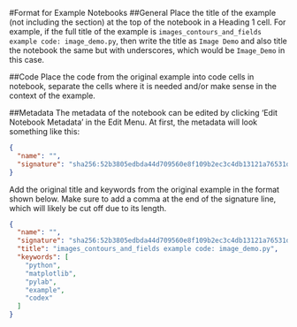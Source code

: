 #Format for Example Notebooks
##General
Place the title of the example (not including the section) at the top of the notebook in a Heading 1 cell. 
For example, if the full title of the example is `images_contours_and_fields example code: image_demo.py`, then write the title as `Image Demo` and also title the notebook the same but with underscores, which would be `Image_Demo` in this case.

##Code
Place the code from the original example into code cells in notebook, separate the cells where it is needed and/or make sense in the context of the example.

##Metadata
The metadata of the notebook can be edited by clicking ‘Edit Notebook Metadata’ in the Edit Menu. At first, the metadata will look something like this:
```json
{
  "name": "",
  "signature": "sha256:52b3805edbda44d709560e8f109b2ec3c4db13121a76531da79e7a0f4e3701ff"
}
```
Add the original title and keywords from the original example in the format shown below. Make sure to add a comma at the end of the signature line, which will likely be cut off due to its length.
```json
{
  "name": "",
  "signature": "sha256:52b3805edbda44d709560e8f109b2ec3c4db13121a76531da79e7a0f4e3701ff",
  "title": "images_contours_and_fields example code: image_demo.py",
  "keywords": [
    "python",
    "matplotlib",
    "pylab",
    "example",
    "codex"
  ]
}
```
